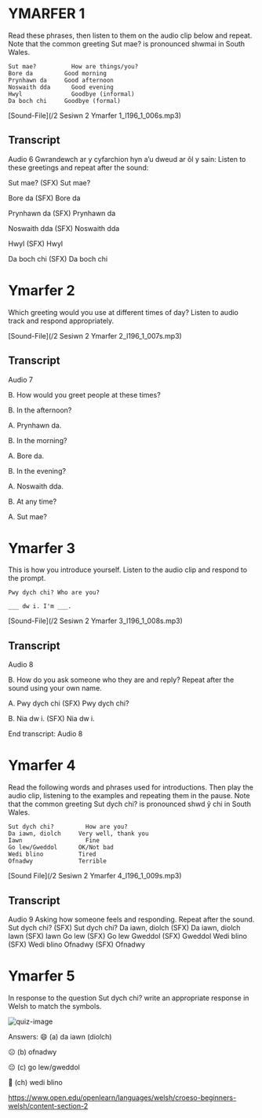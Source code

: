 # YMARFER 1

Read these phrases, then listen to them on the audio clip below and repeat. Note that the common greeting Sut mae? is pronounced shwmai in South Wales.

    Sut mae?	      How are things/you?
    Bore da	        Good morning
    Prynhawn da	    Good afternoon
    Noswaith dda	  Good evening
    Hwyl	          Goodbye (informal)
    Da boch chi	    Goodbye (formal)

[Sound-File](/2 Sesiwn 2 Ymarfer 1_l196_1_006s.mp3)

## Transcript
Audio 6 
Gwrandewch ar y cyfarchion hyn a’u dweud ar ôl y sain:
Listen to these greetings and repeat after the sound:

Sut mae? (SFX) Sut mae?

Bore da (SFX) Bore da

Prynhawn da (SFX) Prynhawn da

Noswaith dda (SFX) Noswaith dda

Hwyl (SFX) Hwyl

Da boch chi (SFX) Da boch chi



# Ymarfer 2 
Which greeting would you use at different times of day? Listen to audio track and respond appropriately.

[Sound-File](/2 Sesiwn 2 Ymarfer 2_l196_1_007s.mp3)

## Transcript
Audio 7 

B.
How would you greet people at these times?

B.
In the afternoon?

A.
Prynhawn da.

B.
In the morning?

A.
Bore da.

B.
In the evening?

A.
Noswaith dda.

B.
At any time?

A.
Sut mae?


 



# Ymarfer 3
This is how you introduce yourself. Listen to the audio clip and respond to the prompt.

    Pwy dych chi? Who are you?

    ___ dw i. I'm ___.
    
[Sound-File](/2 Sesiwn 2 Ymarfer 3_l196_1_008s.mp3)

## Transcript 
Audio 8 

B.
How do you ask someone who they are and reply? Repeat after the sound using your own name.

A.
Pwy dych chi (SFX) Pwy dych chi?

B.
Nia dw i. (SFX) Nia dw i.

End transcript: Audio 8


# Ymarfer 4
Read the following words and phrases used for introductions. Then play the audio clip, listening to the examples and repeating them in the pause. Note that the common greeting Sut dych chi? is pronounced shwd ŷ chi in South Wales.

    Sut dych chi?	      How are you?
    Da iawn, diolch	    Very well, thank you
    Iawn	              Fine
    Go lew/Gweddol	    OK/Not bad
    Wedi blino	        Tired
    Ofnadwy	            Terrible

[Sound File](/2 Sesiwn 2 Ymarfer 4_l196_1_009s.mp3)

## Transcript 
Audio 9
Asking how someone feels and responding. Repeat after the sound.
Sut dych chi? (SFX) Sut dych chi?
Da iawn, diolch (SFX) Da iawn, diolch
Iawn (SFX) Iawn
Go lew (SFX) Go lew
Gweddol (SFX) Gweddol
Wedi blino (SFX) Wedi blino
Ofnadwy (SFX) Ofnadwy


# Ymarfer 5
In response to the question Sut dych chi? write an appropriate response in Welsh to match the symbols.

![quiz-image](https://www.open.edu/openlearn/ocw/pluginfile.php/86587/mod_oucontent/oucontent/712/207b50a4/1ed5be4e/l196_1_001i.jpg)


Answers: 
😄 (a) da iawn (diolch)

☹️ (b) ofnadwy

😐 (c) go lew/gweddol

🥱 (ch) wedi blino

https://www.open.edu/openlearn/languages/welsh/croeso-beginners-welsh/content-section-2



